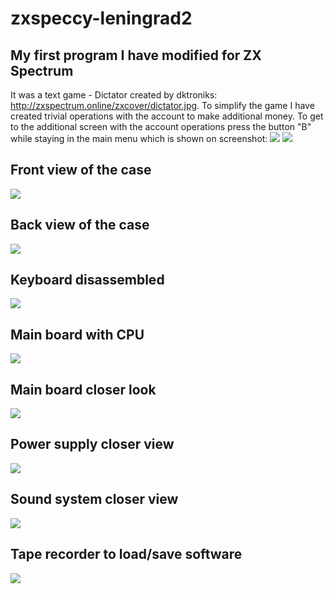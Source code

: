 # zxspeccy-leningrad2

## My first program I have modified for ZX Spectrum
  It was a text game - Dictator created by dktroniks: http://zxspectrum.online/zxcover/dictator.jpg. To simplify the game I have created trivial operations with the account to make additional money. To get to the additional screen with the account operations press the button "B" while staying in the main menu which is shown on screenshot:
 <img src="dictator-main-screen.png?sanitize=true&raw=true" />
 <img src="dictator-initial-screen.png?sanitize=true&raw=true" />

## Front view of the case
<img src="front.jpeg?sanitize=true&raw=true" />

## Back view of the case
<img src="back.jpeg?sanitize=true&raw=true" />

## Keyboard disassembled
<img src="keyboard-disassembled.jpeg?sanitize=true&raw=true" />

## Main board with CPU
<img src="main-board-cpu.jpeg?sanitize=true&raw=true" />

## Main board closer look
<img src="main-pcb.jpeg?sanitize=true&raw=true" />

## Power supply closer view
<img src="power-supply.jpeg?sanitize=true&raw=true" />

## Sound system closer view
<img src="sound-system.jpeg?sanitize=true&raw=true" />

## Tape recorder to load/save software
<img src="tape-recorder.jpeg?sanitize=true&raw=true" />
